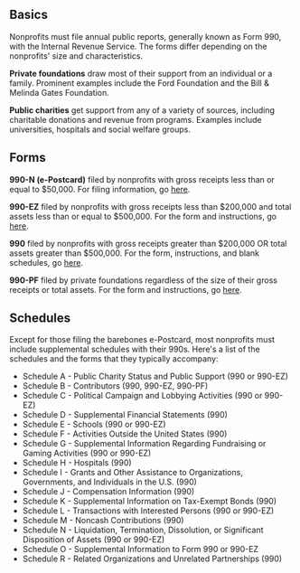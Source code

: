 ## Basics

Nonprofits must file annual public reports, generally known as Form 990, with the Internal Revenue Service. The forms differ depending on the nonprofits' size and characteristics.

**Private foundations** draw most of their support from an individual or a family. Prominent examples include the Ford Foundation and the Bill & Melinda Gates Foundation.

**Public charities** get support from any of a variety of sources, including charitable donations and revenue from programs. Examples include universities, hospitals and social welfare groups.

## Forms

**990-N (e-Postcard)** filed by nonprofits with gross receipts less than or equal to $50,000. For filing information, go [here](https://www.irs.gov/charities-non-profits/annual-electronic-filing-requirement-for-small-exempt-organizations-form-990-n-e-postcard).

**990-EZ** filed by nonprofits with gross receipts less than $200,000 and total assets less than or equal to $500,000. For the form and instructions, go [here](https://www.irs.gov/forms-pubs/about-form-990-ez).

**990** filed by nonprofits with gross receipts greater than $200,000 OR total assets greater than $500,000. For the form, instructions, and blank schedules, go [here](https://www.irs.gov/forms-pubs/about-form-990).

**990-PF** filed by private foundations regardless of the size of their gross receipts or total assets. For the form and instructions, go [here](https://www.irs.gov/forms-pubs/about-form-990-pf).

## Schedules

Except for those filing the barebones e-Postcard, most nonprofits must include supplemental schedules with their 990s. Here's a list of the schedules and the forms that they typically accompany:

* Schedule A - Public Charity Status and Public Support (990 or 990-EZ)
* Schedule B - Contributors (990, 990-EZ, 990-PF)
* Schedule C - Political Campaign and Lobbying Activities (990 or 990-EZ)
* Schedule D - Supplemental Financial Statements (990)
* Schedule E - Schools (990 or 990-EZ)
* Schedule F - Activities Outside the United States (990)
* Schedule G - Supplemental Information Regarding Fundraising or Gaming Activities (990 or 990-EZ)
* Schedule H - Hospitals (990)
* Schedule I - Grants and Other Assistance to Organizations, Governments, and Individuals in the U.S. (990)
* Schedule J - Compensation Information (990)
* Schedule K - Supplemental Information on Tax-Exempt Bonds (990)
* Schedule L - Transactions with Interested Persons (990 or 990-EZ)
* Schedule M - Noncash Contributions (990)
* Schedule N - Liquidation, Termination, Dissolution, or Significant Disposition of Assets (990 or 990-EZ)
* Schedule O - Supplemental Information to Form 990 or 990-EZ
* Schedule R - Related Organizations and Unrelated Partnerships (990)
